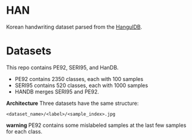 # HAN
Korean handwriting dataset parsed from the [HangulDB](https://github.com/callee2006/HangulDB).

# Datasets
This repo contains PE92, SERI95, and HanDB.
* PE92 contains 2350 classes, each with 100 samples
* SERI95 contains 520 classes, each with 1000 samples
* HANDB merges SERI95 and PE92.

__Architecture__
Three datasets have the same structure:

`<dataset_name>/<label>/<sample_index>.jpg`

__warning__
PE92 contains some mislabeled samples at the last few samples for each class.
